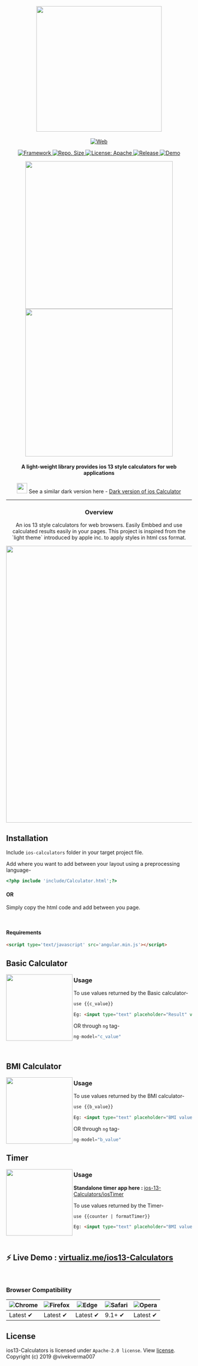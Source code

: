 <h2 align="center"> <img src="https://github.com/vivekverma007/ios-13-Calculator/blob/master/preview/app_title.png" width="340" /> </h2>

<p align="center">
	<a href="https://www.google.com/search?q=web">
    <img src="https://img.shields.io/badge/Platform-Web-yellow.svg?color=purple"
      alt="Web" />
  </a>
	
	
<p align="center">
	<a href="https://angularjs.org">
    <img src="https://img.shields.io/badge/Framework-Angularjs-yellow.svg?color=red"
      alt="Framework" />
  </a>	
  	
  <a href="https://github.com/vivekverma007/ios-13-Calculators">
    <img src="https://img.shields.io/github/repo-size/vivekverma007/ios-13-Calculators.svg?color=orange"
      alt="Repo. Size" />
  </a>
  	<a href="https://github.com/vivekverma007/ios-13-Calculators/blob/master/LICENSE">
    <img src="https://img.shields.io/github/license/vivekverma007/ios-13-Calculators.svg?color=blue"
      alt="License: Apache" />
  </a>
  	<a href="https://github.com/vivekverma007/ios-13-Calculators">
    <img src="https://img.shields.io/badge/Release-v2.0-darklime.svg?style=flat"
      alt="Release" />
  </a>
  
  
  <a href="https://virtualizme-cals.netlify.com">
    <img src="https://img.shields.io/badge/⚡ live demo-here-green.svg?style=flat"
      alt="Demo" />
  </a>
  
  
</p>

<p align="center"><img src="https://github.com/vivekverma007/ios-13-Calculator/blob/master/preview/preview1.png" width="400" /> 
<img src="https://github.com/vivekverma007/ios-13-Calculator/blob/master/preview/preview2.png" width="400" /></p> 




<h4 align="center">A light-weight library provides ios 13 style calculators for web applications</h4>

<p align="center">
<img src="https://github.com/vivekverma007/ios-13-Calculator/blob/master/preview/app_dark.png" width="28" />​ See a similar dark version  here - <a href="https://github.com/vivekverma007/iweb-calculator">Dark version of ios Calculator</a>
</p>	

___

<p align="center">
	
<h3 align="center">Overview</h3>
 <p align="center">An ios 13 style calculators for web browsers.
 Easily Embbed and use calculated results easily in your pages. 
 This project is inspired from the `light theme` introduced by apple inc. to apply styles in html css format.</p>
 
 <p align="center"><img src="https://github.com/vivekverma007/ios-13-Calculator/blob/master/preview/previewMain_.jpg" width="750" /></p> 
 
</p>
 <p align="center">
 
 ## Installation
 
 Include `ios-calculators` folder in your target project file.
 
 Add where you want to add between your layout using a preprocessing language-

```php
<?php include 'include/Calculator.html';?>
```
#### OR  
Simply copy the html code and add between you page.

​
​
​
​
​
​
​

#### Requirements

```html
<script type='text/javascript' src='angular.min.js'></script>

```
</p>  

## Basic Calculator

<img align="left" src="https://github.com/vivekverma007/ios-13-Calculator/blob/master/preview/anim_basic.gif" width="180" />

### Usage
To use values returned by the Basic calculator-
```html
use {{c_value}}

Eg: <input type="text" placeholder="Result" value="{{c_value}}"/>
```
OR through `ng` tag-
```js
ng-model="c_value"
```


​
## BMI Calculator

<img align="left" src="https://github.com/vivekverma007/ios-13-Calculator/blob/master/preview/anim_bmi.gif" width="180" />

### Usage
To use values returned by the BMI calculator-
```html
use {{b_value}}

Eg: <input type="text" placeholder="BMI value" value="{{b_value}}"/>
```
OR through `ng` tag-
```js
ng-model="b_value"
```



## Timer

<img align="left" src="https://github.com/vivekverma007/ios-13-Calculator/blob/master/preview/anim_timer.gif" width="180" />

### Usage

 <p><b>Standalone timer app here : </b><a href="https://google.com">ios-13-Calculators/iosTimer</a><p/>

To use values returned by the Timer-
```html
use {{counter | formatTimer}}

Eg: <input type="text" placeholder="BMI value" value="{{counter | formatTimer}}"/>
```

​
## ⚡ Live Demo : [virtualiz.me/ios13-Calculators](https://virtualizme-cals.netlify.com/)
​

### Browser Compatibility
![Chrome](https://raw.github.com/alrra/browser-logos/master/src/chrome/chrome_48x48.png) | ![Firefox](https://raw.github.com/alrra/browser-logos/master/src/firefox/firefox_48x48.png) | ![Edge](https://raw.github.com/alrra/browser-logos/master/src/edge/edge_48x48.png) | ![Safari](https://raw.github.com/alrra/browser-logos/master/src/safari/safari_48x48.png) | ![Opera](https://raw.github.com/alrra/browser-logos/master/src/opera/opera_48x48.png)
--- | --- | --- | --- | --- |
Latest ✔ | Latest ✔ | Latest ✔ | 9.1+ ✔ | Latest ✔ |


## License

ios13-Calculators is licensed under `Apache-2.0 license`. View [license](https://github.com/vivekverma007/ios-13-Calculators/blob/master/LICENSE).<br>
Copyright (c) 2019 @vivekverma007
